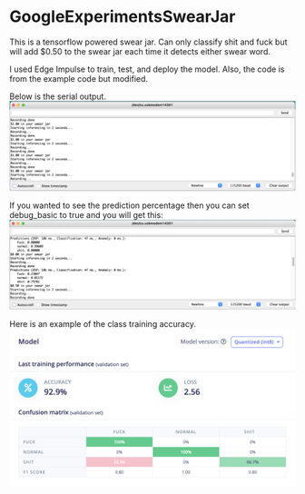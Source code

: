 # GoogleExperimentsSwearJar
This is a tensorflow powered swear jar. Can only classify shit and fuck but will add $0.50 to the swear jar each time it detects either swear word. 

I used Edge Impulse to train, test, and deploy the model. Also, the code is from the example code but modified. 

Below is the serial output. 
![serial output](https://github.com/bwolfram1/GoogleExperimentsSwearJar/blob/5a9e3e92797cbfb0f15db37ed9ef3c75bc35b6f5/assets/Screen%20Shot%202021-07-18%20at%204.54.31%20PM.png)


If you wanted to see the prediction percentage then you can set debug_basic to true and you will get this:
![seral debug](https://github.com/bwolfram1/GoogleExperimentsSwearJar/blob/4205cde6ec3e6c8918ea408efcca99fa2c54846c/assets/Screen%20Shot%202021-07-18%20at%205.01.55%20PM.png)

Here is an example of the class training accuracy. 
![training results](https://github.com/bwolfram1/GoogleExperimentsSwearJar/blob/5a9e3e92797cbfb0f15db37ed9ef3c75bc35b6f5/assets/Screen%20Shot%202021-07-18%20at%204.57.07%20PM.png)
